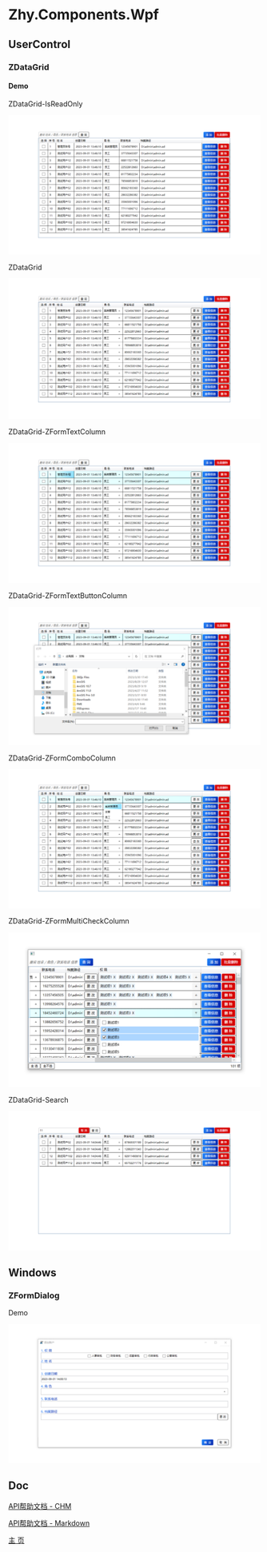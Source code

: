 # Zhy.Components.Wpf

## UserControl

### ZDataGrid

#### Demo

ZDataGrid-IsReadOnly

![ZDataGrid-IsReadOnly](https://raw.githubusercontent.com/WineMonk/images/master/blog/post/202309011408418.png)

ZDataGrid

![ZDataGrid](https://raw.githubusercontent.com/WineMonk/images/master/blog/post/202309011408379.png)

ZDataGrid-ZFormTextColumn

![ZDataGrid-ZFormTextColumn](https://raw.githubusercontent.com/WineMonk/images/master/blog/post/202309011409618.png)

ZDataGrid-ZFormTextButtonColumn

![ZDataGrid-ZFormTextButtonColumn](https://raw.githubusercontent.com/WineMonk/images/master/blog/post/202309011409545.png)

ZDataGrid-ZFormComboColumn

![ZDataGrid-ZFormComboColumn](https://raw.githubusercontent.com/WineMonk/images/master/blog/post/202309011410307.png)

ZDataGrid-ZFormMultiCheckColumn

![image-20230914160713526](https://raw.githubusercontent.com/WineMonk/images/master/blog/post/202309141607659.png)

ZDataGrid-Search

![ZDataGrid-Search](https://raw.githubusercontent.com/WineMonk/images/master/blog/post/202309011410775.png)



## Windows

### ZFormDialog

Demo

![ZFormDialog](https://raw.githubusercontent.com/WineMonk/images/master/blog/post/202309011410834.png)



## Doc

[API帮助文档 - CHM](./Doc/Help/CHM)

[API帮助文档 - Markdown](./Doc/Help/Markdown/Home.md)

[主 页](https://shaoshao.net.cn)

